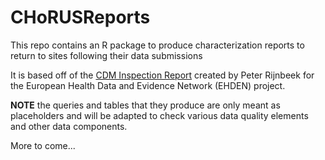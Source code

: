 # CHoRUSReports

This repo contains an R package to produce characterization reports to return to sites following their data submissions

It is based off of the [CDM Inspection Report](https://github.com/EHDEN/CdmInspection) created by Peter Rijnbeek 
for the European Health Data and Evidence Network (EHDEN) project.

**NOTE** the queries and tables that they produce are only meant as placeholders and will be adapted to check 
various data quality elements and other data components.

More to come...
